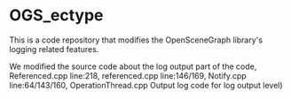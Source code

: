 # OGS_ectype
This is a code repository that modifies the OpenSceneGraph library's logging related features.

We modified the source code about the log output part of the code, Referenced.cpp line:218, referenced.cpp line:146/169, Notify.cpp line:64/143/160, OperationThread.cpp Output log code for log output level)
